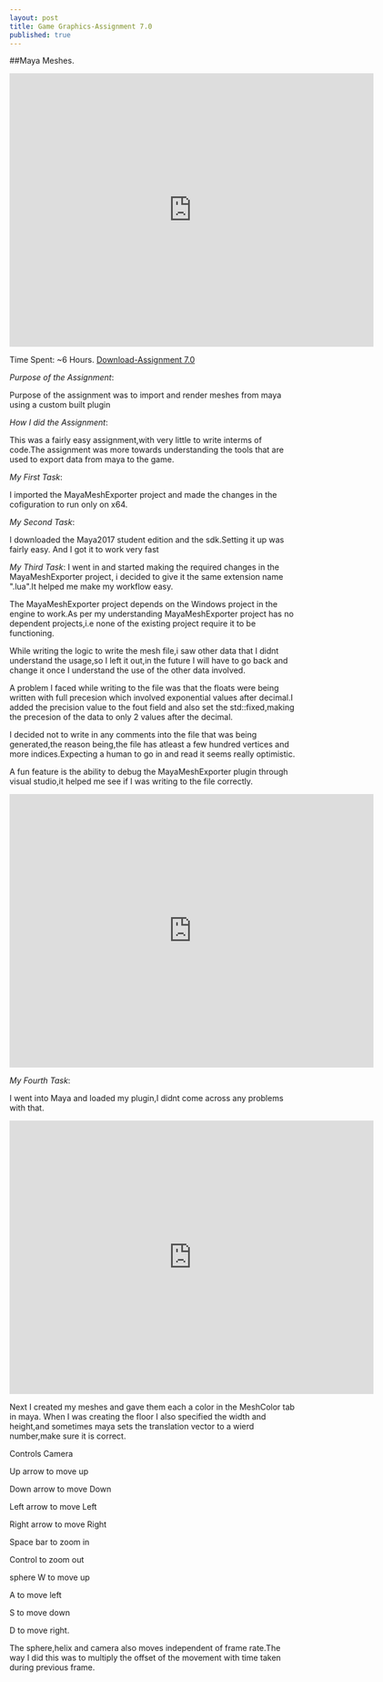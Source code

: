 ```yaml
---
layout: post
title: Game Graphics-Assignment 7.0
published: true
---
```



##Maya Meshes.
<iframe width="640" height="480" src="http://cade.utah.edu/~gujjar/Assignment7/maya_export.PNG" frameborder="0" allowfullscreen></iframe>

Time Spent: ~6 Hours.
[Download-Assignment 7.0](http://cade.utah.edu/~gujjar/Assignment7/game.zip)


_Purpose of the Assignment_:

Purpose of the assignment was to import and render meshes from maya using a custom built plugin

_How I did the Assignment_:

This was a fairly easy assignment,with very little to write interms of code.The assignment was more towards understanding the tools that are used to export data from maya to the game.

_My First Task_:

I imported the MayaMeshExporter project and made the changes in the cofiguration to run only on x64.

_My Second Task_:

I downloaded the Maya2017 student edition and the sdk.Setting it up was fairly easy. And I got it to work very fast
 

_My Third Task_:
I went in and started making the required changes in the MayaMeshExporter project, i decided to give it the same extension name ".lua".It helped me make my workflow easy.

The MayaMeshExporter project depends on the Windows project in the engine to work.As per my understanding MayaMeshExporter project has no dependent projects,i.e none of the existing project require it to be functioning.

While writing the logic to write the mesh file,i saw other data that I didnt understand the usage,so I left it out,in the future I will have to go back and change it once I understand the use of the other data involved.

A problem I faced while writing to the file was that the floats were being written with full precesion which involved exponential values after decimal.I added the precision value to the fout field and also set the std::fixed,making the precesion of the data to only 2 values after the decimal.

I decided not to write in any comments into the file that was being generated,the reason being,the file has atleast a few hundred vertices and more indices.Expecting a human to go in and read it seems really optimistic.

A fun feature is the ability to debug the MayaMeshExporter plugin through visual studio,it helped me see if I was writing to the file correctly.

<iframe width="640" height="480" src="http://cade.utah.edu/~gujjar/Assignment7/debug_maya.PNG" frameborder="0" allowfullscreen></iframe>



	
_My Fourth Task_:

I went into Maya and loaded my plugin,I didnt come across any problems with that.

<iframe width="640" height="480" src="http://cade.utah.edu/~gujjar/Assignment7/may_plugin.PNG" frameborder="0" allowfullscreen></iframe>


Next I created my meshes and gave them each a color in the MeshColor tab in maya.
When I was creating the floor I also specified the width and height,and sometimes maya sets the translation vector to a wierd number,make sure it is correct.




Controls
Camera


Up arrow to move up

Down arrow to move Down

Left arrow to move Left

Right arrow to move Right


Space bar to zoom in


Control to zoom out

sphere
W to move up

A to move left

S to move down

D to move right.

The sphere,helix and camera also moves independent of frame rate.The way I did this was to multiply the offset of the movement with time taken during previous frame.







